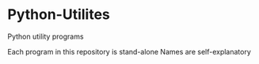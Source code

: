 # Python-Utilites
Python utility programs

Each program in this repository is stand-alone
Names are self-explanatory

